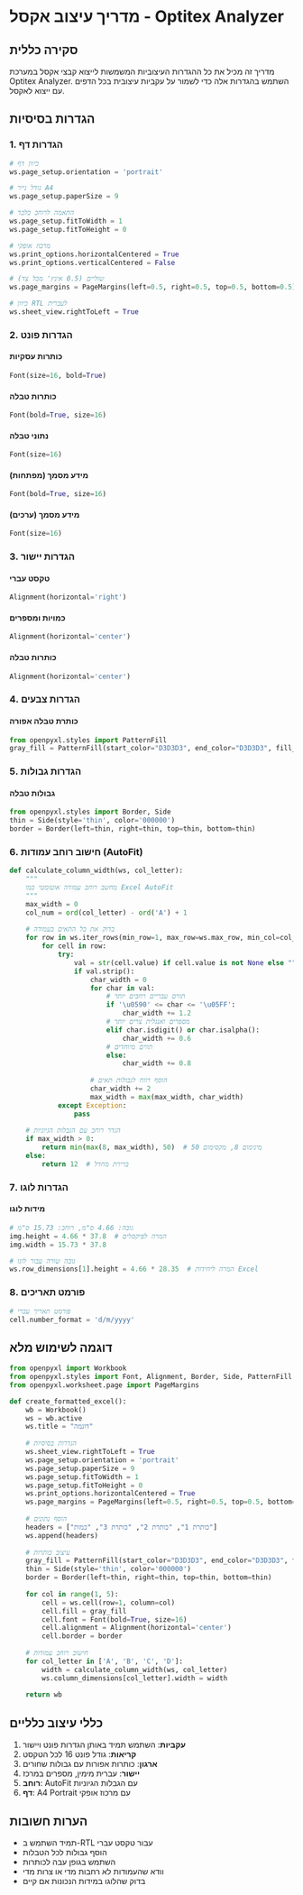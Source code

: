 # מדריך עיצוב אקסל - Optitex Analyzer

## סקירה כללית
מדריך זה מכיל את כל ההגדרות העיצוביות המשמשות לייצוא קבצי אקסל במערכת Optitex Analyzer. השתמש בהגדרות אלה כדי לשמור על עקביות עיצובית בכל הדפים עם ייצוא לאקסל.

## הגדרות בסיסיות

### 1. הגדרות דף
```python
# כיוון דף
ws.page_setup.orientation = 'portrait'

# גודל נייר A4
ws.page_setup.paperSize = 9

# התאמה לרוחב בלבד
ws.page_setup.fitToWidth = 1
ws.page_setup.fitToHeight = 0

# מרכוז אופקי
ws.print_options.horizontalCentered = True
ws.print_options.verticalCentered = False

# שוליים (0.5 אינץ' מכל צד)
ws.page_margins = PageMargins(left=0.5, right=0.5, top=0.5, bottom=0.5)

# כיוון RTL לעברית
ws.sheet_view.rightToLeft = True
```

### 2. הגדרות פונט

#### כותרות עסקיות
```python
Font(size=16, bold=True)
```

#### כותרות טבלה
```python
Font(bold=True, size=16)
```

#### נתוני טבלה
```python
Font(size=16)
```

#### מידע מסמך (מפתחות)
```python
Font(bold=True, size=16)
```

#### מידע מסמך (ערכים)
```python
Font(size=16)
```

### 3. הגדרות יישור

#### טקסט עברי
```python
Alignment(horizontal='right')
```

#### כמויות ומספרים
```python
Alignment(horizontal='center')
```

#### כותרות טבלה
```python
Alignment(horizontal='center')
```

### 4. הגדרות צבעים

#### כותרת טבלה אפורה
```python
from openpyxl.styles import PatternFill
gray_fill = PatternFill(start_color="D3D3D3", end_color="D3D3D3", fill_type="solid")
```

### 5. הגדרות גבולות

#### גבולות טבלה
```python
from openpyxl.styles import Border, Side
thin = Side(style='thin', color='000000')
border = Border(left=thin, right=thin, top=thin, bottom=thin)
```

### 6. חישוב רוחב עמודות (AutoFit)

```python
def calculate_column_width(ws, col_letter):
    """
    מחשב רוחב עמודה אוטומטי כמו Excel AutoFit
    """
    max_width = 0
    col_num = ord(col_letter) - ord('A') + 1
    
    # בדוק את כל התאים בעמודה
    for row in ws.iter_rows(min_row=1, max_row=ws.max_row, min_col=col_num, max_col=col_num):
        for cell in row:
            try:
                val = str(cell.value) if cell.value is not None else ""
                if val.strip():
                    char_width = 0
                    for char in val:
                        # תווים עבריים רחבים יותר
                        if '\u0590' <= char <= '\u05FF':
                            char_width += 1.2
                        # מספרים ואנגלית צרים יותר
                        elif char.isdigit() or char.isalpha():
                            char_width += 0.6
                        # תווים מיוחדים
                        else:
                            char_width += 0.8
                    
                    # הוסף רווח לגבולות תאים
                    char_width += 2
                    max_width = max(max_width, char_width)
            except Exception:
                pass
    
    # הגדר רוחב עם הגבלות הגיוניות
    if max_width > 0:
        return min(max(8, max_width), 50)  # מינימום 8, מקסימום 50
    else:
        return 12  # ברירת מחדל
```

### 7. הגדרות לוגו

#### מידות לוגו
```python
# גובה: 4.66 ס"מ, רוחב: 15.73 ס"מ
img.height = 4.66 * 37.8  # המרה לפיקסלים
img.width = 15.73 * 37.8

# גובה שורה עבור לוגו
ws.row_dimensions[1].height = 4.66 * 28.35  # המרה ליחידות Excel
```

### 8. פורמט תאריכים

```python
# פורמט תאריך עברי
cell.number_format = 'd/m/yyyy'
```

## דוגמה לשימוש מלא

```python
from openpyxl import Workbook
from openpyxl.styles import Font, Alignment, Border, Side, PatternFill
from openpyxl.worksheet.page import PageMargins

def create_formatted_excel():
    wb = Workbook()
    ws = wb.active
    ws.title = "דוגמה"
    
    # הגדרות בסיסיות
    ws.sheet_view.rightToLeft = True
    ws.page_setup.orientation = 'portrait'
    ws.page_setup.paperSize = 9
    ws.page_setup.fitToWidth = 1
    ws.page_setup.fitToHeight = 0
    ws.print_options.horizontalCentered = True
    ws.page_margins = PageMargins(left=0.5, right=0.5, top=0.5, bottom=0.5)
    
    # הוסף נתונים
    headers = ["כותרת 1", "כותרת 2", "כותרת 3", "כמות"]
    ws.append(headers)
    
    # עיצוב כותרות
    gray_fill = PatternFill(start_color="D3D3D3", end_color="D3D3D3", fill_type="solid")
    thin = Side(style='thin', color='000000')
    border = Border(left=thin, right=thin, top=thin, bottom=thin)
    
    for col in range(1, 5):
        cell = ws.cell(row=1, column=col)
        cell.fill = gray_fill
        cell.font = Font(bold=True, size=16)
        cell.alignment = Alignment(horizontal='center')
        cell.border = border
    
    # חישוב רוחב עמודות
    for col_letter in ['A', 'B', 'C', 'D']:
        width = calculate_column_width(ws, col_letter)
        ws.column_dimensions[col_letter].width = width
    
    return wb
```

## כללי עיצוב כלליים

1. **עקביות**: השתמש תמיד באותן הגדרות פונט ויישור
2. **קריאות**: גודל פונט 16 לכל הטקסט
3. **ארגון**: כותרות אפורות עם גבולות שחורים
4. **יישור**: עברית מימין, מספרים במרכז
5. **רוחב**: AutoFit עם הגבלות הגיוניות
6. **דף**: A4 Portrait עם מרכוז אופקי

## הערות חשובות

- תמיד השתמש ב-RTL עבור טקסט עברי
- הוסף גבולות לכל הטבלות
- השתמש בגופן עבה לכותרות
- וודא שהעמודות לא רחבות מדי או צרות מדי
- בדוק שהלוגו במידות הנכונות אם קיים
